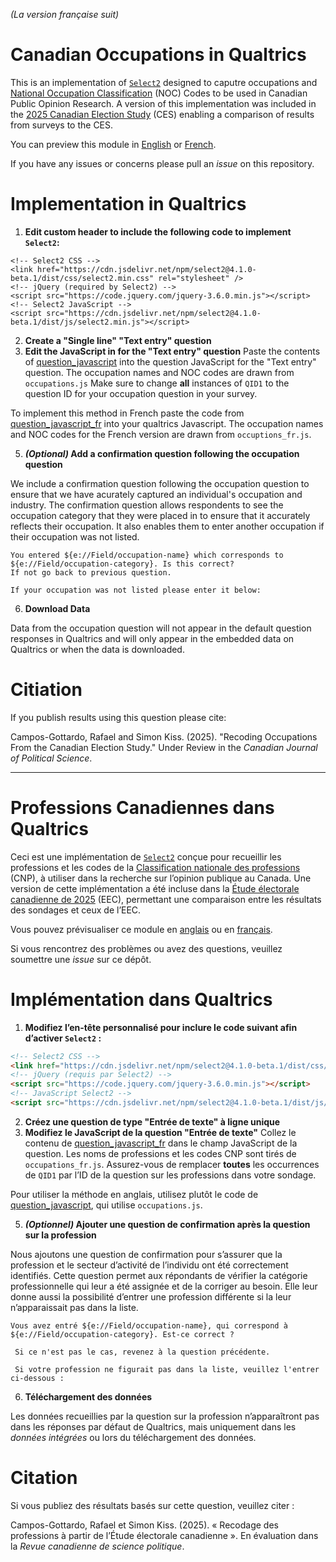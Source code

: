 *(La version française suit)*

# Canadian Occupations in Qualtrics

This is an implementation of [`Select2`](https://select2.org) designed to caputre occupations and [National Occupation Classification](https://noc.esdc.gc.ca) (NOC) Codes to be used in Canadian Public Opinion Research. A version of this implementation was included in the [2025 Canadian Election Study](http://www.ces-eec.ca/2025-canadian-election-study/) (CES) enabling a comparison of results from surveys to the CES.

You can preview this module in [English](https://wlu.yul1.qualtrics.com/jfe/preview/previewId/e3838849-4ee2-4cfd-ac56-39e3ac68396b/SV_74CArtrQmN7GGma?Q_CHL=preview&Q_SurveyVersionID=current) or [French](https://wlu.yul1.qualtrics.com/jfe/preview/previewId/0425bcf7-feba-4a98-ae55-0fac4a74ef90/SV_e2QMOhsHJbthrGC?Q_CHL=preview&Q_SurveyVersionID=current).

If you have any issues or concerns please pull an *issue* on this repository.

# Implementation in Qualtrics 

1. **Edit custom header to include the following code to implement `Select2`:**

```
<!-- Select2 CSS -->
<link href="https://cdn.jsdelivr.net/npm/select2@4.1.0-beta.1/dist/css/select2.min.css" rel="stylesheet" />
<!-- jQuery (required by Select2) -->
<script src="https://code.jquery.com/jquery-3.6.0.min.js"></script>
<!-- Select2 JavaScript -->
<script src="https://cdn.jsdelivr.net/npm/select2@4.1.0-beta.1/dist/js/select2.min.js"></script>

```

2. **Create a "Single line" "Text entry" question**
3. **Edit the JavaScript in for the "Text entry" question**
Paste the contents of [question_javascript](question_javascript) into the question JavaScript for the "Text entry" question. The occupation names and NOC codes are drawn from `occupations.js` Make sure to change **all** instances of `QID1` to the question ID for your occupation question in your survey.

To implement this method in French paste the code from [question_javascript_fr](question_javascript_fr) into your qualtrics Javascript. The occupation names and NOC codes for the French version are drawn from `occuptions_fr.js`. 

5. **_(Optional)_ Add a confirmation question following the occupation question**

We include a confirmation question following the occupation question to ensure that we have acurately captured an individual's occupation and industry. The confirmation question allows respondents to see the occupation category that they were placed in to ensure that it accurately reflects their occupation. It also enables them to enter another occupation if their occupation was not listed. 

```
You entered ${e://Field/occupation-name} which corresponds to ${e://Field/occupation-category}. Is this correct? 
If not go back to previous question. 

If your occupation was not listed please enter it below:
```

6. **Download Data**

Data from the occupation question will not appear in the default question responses in Qualtrics and will only appear in the embedded data on Qualtrics or when the data is downloaded. 

# Citiation 

If you publish results using this question please cite:

Campos-Gottardo, Rafael and Simon Kiss. (2025). "Recoding Occupations From the Canadian Election Study." Under Review in the *Canadian Journal of Political Science*.

---

# Professions Canadiennes dans Qualtrics

Ceci est une implémentation de [`Select2`](https://select2.org) conçue pour recueillir les professions et les codes de la [Classification nationale des professions](https://noc.esdc.gc.ca) (CNP), à utiliser dans la recherche sur l’opinion publique au Canada. Une version de cette implémentation a été incluse dans la [Étude électorale canadienne de 2025](http://www.ces-eec.ca/fr/etude-electorale-canadienne-2021-2/) (EEC), permettant une comparaison entre les résultats des sondages et ceux de l’EEC.

Vous pouvez prévisualiser ce module en [anglais](https://wlu.yul1.qualtrics.com/jfe/preview/previewId/e3838849-4ee2-4cfd-ac56-39e3ac68396b/SV_74CArtrQmN7GGma?Q_CHL=preview&Q_SurveyVersionID=current) ou en [français](https://wlu.yul1.qualtrics.com/jfe/preview/previewId/0425bcf7-feba-4a98-ae55-0fac4a74ef90/SV_e2QMOhsHJbthrGC?Q_CHL=preview&Q_SurveyVersionID=current).

Si vous rencontrez des problèmes ou avez des questions, veuillez soumettre une *issue* sur ce dépôt.

# Implémentation dans Qualtrics

1. **Modifiez l’en-tête personnalisé pour inclure le code suivant afin d’activer `Select2` :**

```html
<!-- Select2 CSS -->
<link href="https://cdn.jsdelivr.net/npm/select2@4.1.0-beta.1/dist/css/select2.min.css" rel="stylesheet" />
<!-- jQuery (requis par Select2) -->
<script src="https://code.jquery.com/jquery-3.6.0.min.js"></script>
<!-- JavaScript Select2 -->
<script src="https://cdn.jsdelivr.net/npm/select2@4.1.0-beta.1/dist/js/select2.min.js"></script>
```

2. **Créez une question de type "Entrée de texte" à ligne unique**
3. **Modifiez le JavaScript de la question "Entrée de texte"**
Collez le contenu de [question_javascript_fr](question_javascript_fr) dans le champ JavaScript de la question. Les noms de professions et les codes CNP sont tirés de `occupations_fr.js`. Assurez-vous de remplacer **toutes** les occurrences de `QID1` par l’ID de la question sur les professions dans votre sondage.

Pour utiliser la méthode en anglais, utilisez plutôt le code de [question_javascript](question_javascript), qui utilise `occupations.js`.

5. **_(Optionnel)_ Ajouter une question de confirmation après la question sur la profession**

Nous ajoutons une question de confirmation pour s’assurer que la profession et le secteur d’activité de l’individu ont été correctement identifiés. Cette question permet aux répondants de vérifier la catégorie professionnelle qui leur a été assignée et de la corriger au besoin. Elle leur donne aussi la possibilité d’entrer une profession différente si la leur n’apparaissait pas dans la liste.

```text
Vous avez entré ${e://Field/occupation-name}, qui correspond à ${e://Field/occupation-category}. Est-ce correct ?

 Si ce n'est pas le cas, revenez à la question précédente.

 Si votre profession ne figurait pas dans la liste, veuillez l'entrer ci-dessous :
```

6. **Téléchargement des données**

Les données recueillies par la question sur la profession n’apparaîtront pas dans les réponses par défaut de Qualtrics, mais uniquement dans les *données intégrées* ou lors du téléchargement des données.

# Citation

Si vous publiez des résultats basés sur cette question, veuillez citer :

Campos-Gottardo, Rafael et Simon Kiss. (2025). « Recodage des professions à partir de l’Étude électorale canadienne ». En évaluation dans la *Revue canadienne de science politique*.
